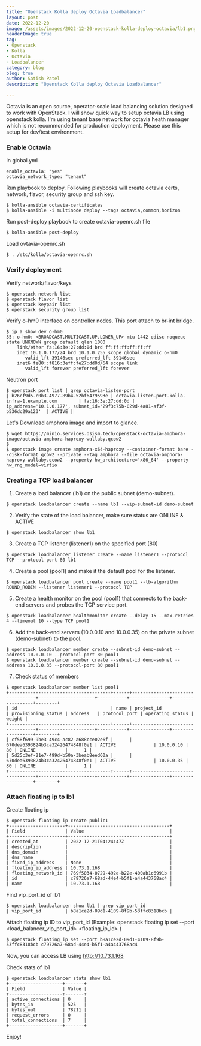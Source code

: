 ```yaml
---
title: "Openstack Kolla deploy Octavia Loadbalancer"
layout: post
date: 2022-12-20
image: /assets/images/2022-12-20-openstack-kolla-deploy-octavia/lb1.png
headerImage: true
tag:
- Openstack
- Kolla
- Octavia
- Loadbalancer
category: blog
blog: true
author: Satish Patel
description: "Openstack Kolla deploy Octavia Loadbalancer"

---
```


Octavia is an open source, operator-scale load balancing solution designed to work with OpenStack. I will show quick way to setup octavia LB using openstack kolla. I'm using tenant base network for octavia heath manager which is not recommonded for production deployment. Please use this setup for dev/test environment. 

### Enable Octavia 

In global.yml 

```
enable_octavia: "yes"
octavia_network_type: "tenant"
```

Run playbook to deploy. Following playbooks will create octavia certs, network, flavor, security group and ssh key.

```
$ kolla-ansible octavia-certificates
$ kolla-ansible -i multinode deploy --tags octavia,common,horizon
```

Run post-deploy playbook to create octavia-openrc.sh file

```
$ kolla-ansible post-deploy 
```

Load ovtavia-openrc.sh

```
$ . /etc/kolla/octavia-openrc.sh
```

### Verify deployment

Verify network/flavor/keys

```
$ openstack network list
$ openstack flavor list
$ openstack keypair list
$ openstack security group list
```

Verify o-hm0 interface on controller nodes. This port attach to br-int bridge.

```
$ ip a show dev o-hm0
35: o-hm0: <BROADCAST,MULTICAST,UP,LOWER_UP> mtu 1442 qdisc noqueue state UNKNOWN group default qlen 1000
    link/ether fa:16:3e:27:dd:0d brd ff:ff:ff:ff:ff:ff
    inet 10.1.0.177/24 brd 10.1.0.255 scope global dynamic o-hm0
       valid_lft 39146sec preferred_lft 39146sec
    inet6 fe80::f816:3eff:fe27:dd0d/64 scope link
       valid_lft forever preferred_lft forever
```

Neutron port 

```
$ openstack port list | grep octavia-listen-port
| b26cf9d5-c0b3-4977-89b4-52bf6479593e | octavia-listen-port-kolla-infra-1.example.com        | fa:16:3e:27:dd:0d | ip_address='10.1.0.177', subnet_id='29f3c75b-029d-4a81-af3f-b536dc29a123'  | ACTIVE |
```

Let's Download amphora image and import to glance.

```
$ wget https://minio.services.osism.tech/openstack-octavia-amphora-image/octavia-amphora-haproxy-wallaby.qcow2
$
$ openstack image create amphora-x64-haproxy --container-format bare --disk-format qcow2 --private --tag amphora --file octavia-amphora-haproxy-wallaby.qcow2 --property hw_architecture='x86_64' --property hw_rng_model=virtio
```

### Creating a TCP load balancer

1. Create a load balancer (lb1) on the public subnet (demo-subnet).

```
$ openstack loadbalancer create --name lb1 --vip-subnet-id demo-subnet
```

2. Verify the state of the load balancer, make sure status are ONLINE & ACTIVE

```
$ openstack loadbalancer show lb1
```

3. Create a TCP listener (listener1) on the specified port (80) 

```
$ openstack loadbalancer listener create --name listener1 --protocol TCP --protocol-port 80 lb1
```

4. Create a pool (pool1) and make it the default pool for the listener.

```
$ openstack loadbalancer pool create --name pool1 --lb-algorithm ROUND_ROBIN --listener listener1 --protocol TCP
```

5. Create a health monitor on the pool (pool1) that connects to the back-end servers and probes the TCP service port.

```
$ openstack loadbalancer healthmonitor create --delay 15 --max-retries 4 --timeout 10 --type TCP pool1
```

6. Add the back-end servers (10.0.0.10 and 10.0.0.35) on the private subnet (demo-subnet) to the pool.

```
$ openstack loadbalancer member create --subnet-id demo-subnet --address 10.0.0.10 --protocol-port 80 pool1
$ openstack loadbalancer member create --subnet-id demo-subnet --address 10.0.0.35 --protocol-port 80 pool1
```

7. Check status of members

```
$ openstack loadbalancer member list pool1
+--------------------------------------+------+----------------------------------+---------------------+-----------+---------------+------------------+--------+
| id                                   | name | project_id                       | provisioning_status | address   | protocol_port | operating_status | weight |
+--------------------------------------+------+----------------------------------+---------------------+-----------+---------------+------------------+--------+
| cf58f699-9be3-49c4-ac82-a688cce02e6f |      | 670dea6393824b3ca32426474848f0e1 | ACTIVE              | 10.0.0.10 |            80 | ONLINE           |      1 |
| 5d25c3ef-21e7-499d-b50a-3beab8eed60a |      | 670dea6393824b3ca32426474848f0e1 | ACTIVE              | 10.0.0.35 |            80 | ONLINE           |      1 |
+--------------------------------------+------+----------------------------------+---------------------+-----------+---------------+------------------+--------+
```

### Attach floating ip to lb1

Create floating ip

```
$ openstack floating ip create public1
+---------------------+--------------------------------------+
| Field               | Value                                |
+---------------------+--------------------------------------+
| created_at          | 2022-12-21T04:24:47Z                 |
| description         |                                      |
| dns_domain          |                                      |
| dns_name            |                                      |
| fixed_ip_address    | None                                 |
| floating_ip_address | 10.73.1.168                          |
| floating_network_id | 769f5034-0729-492e-b22e-400ab1c6991b |
| id                  | c79726a7-68ad-44e4-b5f1-a4a443768ac4 |
| name                | 10.73.1.168                          |
```

Find vip_port_id of lb1

```
$ openstack loadbalancer show lb1 | grep vip_port_id
| vip_port_id         | b8a1ce2d-09d1-4109-8f9b-53ffc8318bcb |
```

Attach floating ip ID to vip_port_id (Example: openstack floating ip set --port <load_balancer_vip_port_id> <floating_ip_id> )

```
$ openstack floating ip set --port b8a1ce2d-09d1-4109-8f9b-53ffc8318bcb c79726a7-68ad-44e4-b5f1-a4a443768ac4
```

Now, you can access LB using http://10.73.1.168

Check stats of lb1

```
$ openstack loadbalancer stats show lb1
+--------------------+-------+
| Field              | Value |
+--------------------+-------+
| active_connections | 0     |
| bytes_in           | 525   |
| bytes_out          | 78211 |
| request_errors     | 0     |
| total_connections  | 7     |
+--------------------+-------+
```

Enjoy! 
